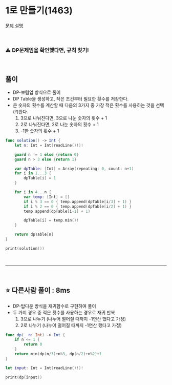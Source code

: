 # 1로 만들기(1463)
[문제 설명](https://www.acmicpc.net/problem/1463)

<br/>

### ⚠️ DP문제임을 확인했다면, 규칙 찾기!

<br/>

## 풀이
* DP-보텀업 방식으로 풀이
* DP Table을 생성하고, 작은 조건부터 필요한 횟수를 저장한다.
* 큰 숫자의 횟수를 계산할 때 다음의 3가지 중 가장 적은 횟수를 사용하는 것을 선택(?)한다.
   1. 3으로 나눠진다면, 3으로 나눈 숫자의 횟수 + 1
   2. 2로 나눠진다면, 2로 나눈 숫자의 횟수 + 1
   3. -1한 숫자의 횟수 + 1
```swift
func solution() -> Int {
    let n: Int = Int(readLine()!)!

    guard n != 1 else {return 0}
    guard n > 3 else {return 1}

    var dpTable: [Int] = Array(repeating: 0, count: n+1)
    for i in 1...3 {
        dpTable[i] = 1
    }

    for i in 4...n {
        var temp: [Int] = []
        if i % 3 == 0 { temp.append(dpTable[i/3] + 1) }
        if i % 2 == 0 { temp.append(dpTable[i/2] + 1) }
        temp.append(dpTable[i-1] + 1)

        dpTable[i] = temp.min()!
    }

    return dpTable[n]
}

print(solution())
```

<br/>

---

<br/>

## ⭐️ 다른사람 풀이 : 8ms
* DP-탑다운 방식을 재귀함수로 구현하여 풀이
* 두 가지 경우 중 적은 횟수를 사용하는 경우로 재귀 반복
   1. 3으로 나누기 (나누어 떨어질 때까지 -1연산 했다고 가정)
   2. 2로 나누기 (나누어 떨어질 때까지 -1연산 했다고 가정)
```swift
func dp(_ n: Int) -> Int {
    if n <= 1 {
        return 0
    }
    return min(dp(n/3)+n%3, dp(n/2)+n%2)+1
}

let input: Int = Int(readLine()!)!

print(dp(input))
```